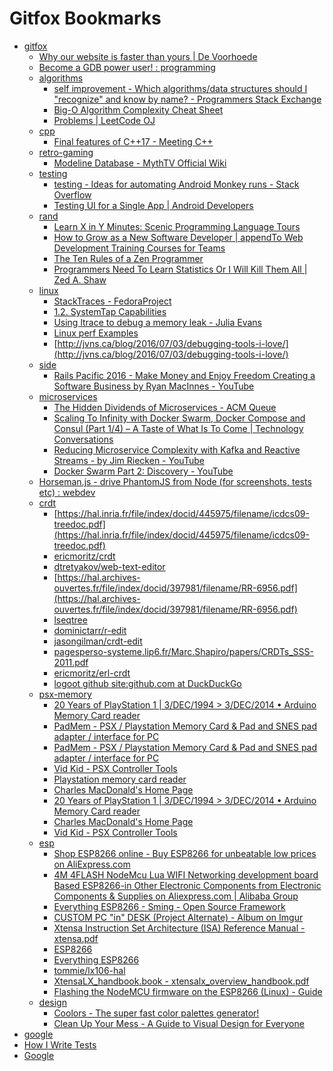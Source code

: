 # Gitfox Bookmarks
 * [gitfox]()
   * [Why our website is faster than yours | De Voorhoede](https://www.voorhoede.nl/en/blog/why-our-website-is-faster-than-yours/)
   * [Become a GDB power user! : programming](https://www.reddit.com/r/programming/comments/4szfqz/become_a_gdb_power_user/?st=iqqw6e1h&sh=e728ccbf)
   * [algorithms]()
     * [self improvement - Which algorithms/data structures should I "recognize" and know by name? - Programmers Stack Exchange](http://programmers.stackexchange.com/questions/155639/which-algorithms-data-structures-should-i-recognize-and-know-by-name/155649#155649)
     * [Big-O Algorithm Complexity Cheat Sheet](http://bigocheatsheet.com/)
     * [Problems | LeetCode OJ](https://leetcode.com/problemset/algorithms/)
   * [cpp]()
     * [Final features of C++17 - Meeting C++](https://meetingcpp.com/index.php/br/items/final-features-of-c17.html)
   * [retro-gaming]()
     * [Modeline Database - MythTV Official Wiki](https://www.mythtv.org/wiki/Modeline_Database#NTSC525_itu-r.2Fbt:_470_601_656)
   * [testing]()
     * [testing - Ideas for automating Android Monkey runs - Stack Overflow](http://stackoverflow.com/questions/3968064/ideas-for-automating-android-monkey-runs)
     * [Testing UI for a Single App | Android Developers](https://developer.android.com/training/testing/ui-testing/espresso-testing.html)
   * [rand]()
     * [Learn X in Y Minutes: Scenic Programming Language Tours](https://learnxinyminutes.com/)
     * [How to Grow as a New Software Developer | appendTo Web Development Training Courses for Teams](http://appendto.com/2016/07/how-to-grow-as-a-new-software-developer/)
     * [The Ten Rules of a Zen Programmer](https://www.zenprogrammer.org/en/the10rulesofazenprogrammer.html)
     * [Programmers Need To Learn Statistics Or I Will Kill Them All | Zed A. Shaw](https://zedshaw.com/archive/programmers-need-to-learn-statistics-or-i-will-kill-them-all/)
   * [linux]()
     * [StackTraces - FedoraProject](https://fedoraproject.org/wiki/StackTraces#Installing_debuginfo_RPMs_using_DNF)
     * [1.2. SystemTap Capabilities](https://sourceware.org/systemtap/SystemTap_Beginners_Guide/intro-systemtap-vs-others.html)
     * [Using ltrace to debug a memory leak - Julia Evans](http://jvns.ca/blog/2016/06/15/using-ltrace-to-debug-a-memory-leak/)
     * [Linux perf Examples](http://www.brendangregg.com/perf.html)
     * [http://jvns.ca/blog/2016/07/03/debugging-tools-i-love/](http://jvns.ca/blog/2016/07/03/debugging-tools-i-love/)
   * [side]()
     * [Rails Pacific 2016 - Make Money and Enjoy Freedom Creating a Software Business by Ryan MacInnes - YouTube](https://www.youtube.com/watch?v=Frnl49c2r50)
   * [microservices]()
     * [The Hidden Dividends of Microservices - ACM Queue](http://queue.acm.org/detail.cfm?id=2956643)
     * [Scaling To Infinity with Docker Swarm, Docker Compose and Consul (Part 1/4) – A Taste of What Is To Come | Technology Conversations](https://technologyconversations.com/2015/07/02/scaling-to-infinity-with-docker-swarm-docker-compose-and-consul-part-14-a-taste-of-what-is-to-come/)
     * [Reducing Microservice Complexity with Kafka and Reactive Streams - by Jim Riecken - YouTube](https://www.youtube.com/watch?v=k_Y5ieFHGbs)
     * [Docker Swarm Part 2: Discovery - YouTube](https://www.youtube.com/watch?v=4t7nej89dk4)
   * [Horseman.js - drive PhantomJS from Node (for screenshots, tests etc) : webdev](http://www.reddit.com/r/webdev/comments/39p1id/horsemanjs_drive_phantomjs_from_node_for/)
   * [crdt]()
     * [https://hal.inria.fr/file/index/docid/445975/filename/icdcs09-treedoc.pdf](https://hal.inria.fr/file/index/docid/445975/filename/icdcs09-treedoc.pdf)
     * [ericmoritz/crdt](https://github.com/ericmoritz/crdt)
     * [dtretyakov/web-text-editor](https://github.com/dtretyakov/web-text-editor)
     * [https://hal.archives-ouvertes.fr/file/index/docid/397981/filename/RR-6956.pdf](https://hal.archives-ouvertes.fr/file/index/docid/397981/filename/RR-6956.pdf)
     * [lseqtree](https://www.npmjs.com/package/lseqtree)
     * [dominictarr/r-edit](https://github.com/dominictarr/r-edit)
     * [jasongilman/crdt-edit](https://github.com/jasongilman/crdt-edit)
     * [pagesperso-systeme.lip6.fr/Marc.Shapiro/papers/CRDTs_SSS-2011.pdf](http://pagesperso-systeme.lip6.fr/Marc.Shapiro/papers/CRDTs_SSS-2011.pdf)
     * [ericmoritz/erl-crdt](https://github.com/ericmoritz/erl-crdt)
     * [logoot github site:github.com at DuckDuckGo](https://duckduckgo.com/?q=logoot%20github+site:github.com)
   * [psx-memory]()
     * [20 Years of PlayStation 1 | 3/DEC/1994 > 3/DEC/2014 • Arduino Memory Card reader](http://www.psxdev.net/forum/viewtopic.php?f=62&t=345)
     * [PadMem - PSX / Playstation Memory Card & Pad and SNES pad adapter / interface for PC](http://www.tango-lasergame.be/cf/melbax/adapter.htm)
     * [PadMem - PSX / Playstation Memory Card & Pad and SNES pad adapter / interface for PC](http://www.tango-lasergame.be/cf/melbax/adapter.htm)
     * [Vid Kid - PSX Controller Tools](http://www.debaser.force9.co.uk/psxcn/)
     * [Playstation memory card reader](http://www.raphnet.net/electronique/psx_cardmgr/psx_cardmgr_en.php)
     * [Charles MacDonald's Home Page](http://cgfm2.emuviews.com/)
     * [20 Years of PlayStation 1 | 3/DEC/1994 > 3/DEC/2014 • Arduino Memory Card reader](http://www.psxdev.net/forum/viewtopic.php?f=62&t=345)
     * [Charles MacDonald's Home Page](http://cgfm2.emuviews.com/)
     * [Vid Kid - PSX Controller Tools](http://www.debaser.force9.co.uk/psxcn/)
   * [esp]()
     * [Shop ESP8266 online - Buy ESP8266 for unbeatable low prices on AliExpress.com](http://www.aliexpress.com/wholesale?SearchText=ESP8266)
     * [4M 4FLASH NodeMcu Lua WIFI Networking development board Based ESP8266-in Other Electronic Components from Electronic Components & Supplies on Aliexpress.com | Alibaba Group](http://www.aliexpress.com/item/4M-4FLASH-NodeMcu-Lua-WIFI-Networking-development-board-Based-ESP8266/32448662166.html?ws_ab_test=201556_7,201527_1_71_72_73_74_75,201560_3)
     * [Everything ESP8266 - Sming - Open Source Framework](http://www.esp8266.com/viewforum.php?f=35&sid=72d9b435e808f7ca91f4d2a373c6e517)
     * [CUSTOM PC "in" DESK (Project Alternate) - Album on Imgur](http://imgur.com/a/Dhoe7)
     * [Xtensa Instruction Set Architecture (ISA) Reference Manual - xtensa.pdf](http://0x04.net/~mwk/doc/xtensa.pdf)
     * [ESP8266](https://drive.google.com/folderview?id=0B5bwBE9A5dBXaExvdDExVFNrUXM&usp=sharing)
     * [Everything ESP8266](http://www.esp8266.com/)
     * [tommie/lx106-hal](https://github.com/tommie/lx106-hal)
     * [XtensaLX_handbook.book - xtensalx_overview_handbook.pdf](http://ip.cadence.com/uploads/pdf/xtensalx_overview_handbook.pdf)
     * [Flashing the NodeMCU firmware on the ESP8266 (Linux) - Guide](http://www.whatimade.today/flashing-the-nodemcu-firmware-on-the-esp8266-linux-guide/)
   * [design]()
     * [Coolors - The super fast color palettes generator!](http://app.coolors.co/3f7cac-95afba-bbc4a6-d5e1a3-e2f89c)
     * [Clean Up Your Mess - A Guide to Visual Design for Everyone](http://visualmess.com/index.html)
* [google](http://google.ca)
* [How I Write Tests](https://blog.nelhage.com/2016/12/how-i-test/)
* [Google](http://google.ca)
